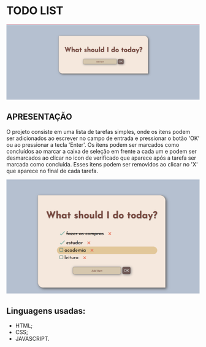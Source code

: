 <h1>TODO LIST</h1>

![Imagem do Layout do projeto](https://github.com/miriam-daianne/Todo/blob/main/imgs%20do%20projeto/layout%20inicial.png)

<h2>APRESENTAÇÃO</h2>
O projeto consiste em uma lista de tarefas simples, onde os itens podem ser adicionados ao escrever no campo de entrada e pressionar o botão 'OK' ou ao pressionar a tecla 'Enter'. 
Os itens podem ser marcados como concluídos ao marcar a caixa de seleção em frente a cada um e podem ser desmarcados ao clicar no icon de verificado que aparece após a tarefa ser marcada como concluída. 
Esses itens podem ser removidos ao clicar no 'X' que aparece no final de cada tarefa.

![Exemplo de uso](https://github.com/miriam-daianne/Todo/blob/main/imgs%20do%20projeto/exemplo%20de%20list.png)

<h2>Linguagens usadas:</h2>
<ul>
  <li>HTML;</li>
  <li>CSS;</li>
  <li>JAVASCRIPT.</li>
</ul>
